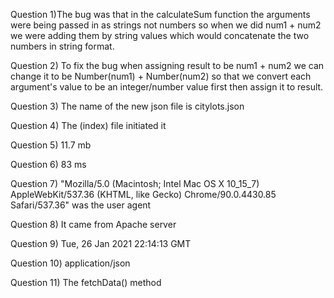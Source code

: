 Question 1)The bug was that in the calculateSum function the arguments were being passed in as strings not numbers so when we did num1 + num2 we were adding them by string values which would concatenate the two numbers in string format. 

Question 2) To fix the bug when assigning result to be num1 + num2 we can change it to be Number(num1) + Number(num2) so that we convert each argument's value to be an integer/number value first then assign it to result.

Question 3) The name of the new json file is citylots.json

Question 4) The (index) file initiated it

Question 5) 11.7 mb

Question 6) 83 ms

Question 7) "Mozilla/5.0 (Macintosh; Intel Mac OS X 10_15_7) AppleWebKit/537.36 (KHTML, like Gecko) Chrome/90.0.4430.85 Safari/537.36" was the user agent

Question 8) It came from Apache server

Question 9) Tue, 26 Jan 2021 22:14:13 GMT

Question 10) application/json

Question 11) The fetchData() method